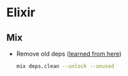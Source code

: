 # Elixir

## Mix

* Remove old deps \([learned from here](https://til.hashrocket.com/posts/biytzjjppd-how-to-remove-unused-deps-from-mixlock)\)

  ```bash
  mix deps.clean --unlock --unused
  ```

